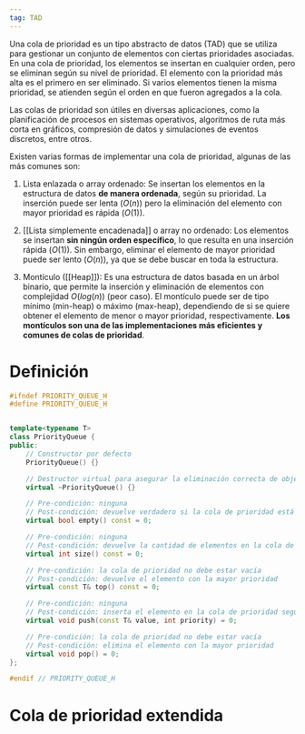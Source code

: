 ```yaml
---
tag: TAD
---
```


  
Una cola de prioridad es un tipo abstracto de datos (TAD) que se utiliza para gestionar un conjunto de elementos con ciertas prioridades asociadas. En una cola de prioridad, los elementos se insertan en cualquier orden, pero se eliminan según su nivel de prioridad. El elemento con la prioridad más alta es el primero en ser eliminado. Si varios elementos tienen la misma prioridad, se atienden según el orden en que fueron agregados a la cola.

Las colas de prioridad son útiles en diversas aplicaciones, como la planificación de procesos en sistemas operativos, algoritmos de ruta más corta en gráficos, compresión de datos y simulaciones de eventos discretos, entre otros.

Existen varias formas de implementar una cola de prioridad, algunas de las más comunes son:

1.  Lista enlazada o array ordenado: Se insertan los elementos en la estructura de datos **de manera ordenada**, según su prioridad. La inserción puede ser lenta ($O(n)$) pero la eliminación del elemento con mayor prioridad es rápida ($O(1)$).

2.  [[Lista simplemente encadenada]] o array no ordenado: Los elementos se insertan **sin ningún orden específico**, lo que resulta en una inserción rápida ($O(1)$). Sin embargo, eliminar el elemento de mayor prioridad puede ser lento ($O(n)$), ya que se debe buscar en toda la estructura.

3.  Montículo ([[Heap]]): Es una estructura de datos basada en un árbol binario, que permite la inserción y eliminación de elementos con complejidad $O(log (n))$ (peor caso). El montículo puede ser de tipo mínimo (min-heap) o máximo (max-heap), dependiendo de si se quiere obtener el elemento de menor o mayor prioridad, respectivamente. **Los montículos son una de las implementaciones más eficientes y comunes de colas de prioridad**.

# Definición

```cpp
#ifndef PRIORITY_QUEUE_H
#define PRIORITY_QUEUE_H


template<typename T>
class PriorityQueue {
public:
    // Constructor por defecto
    PriorityQueue() {}

    // Destructor virtual para asegurar la eliminación correcta de objetos derivados
    virtual ~PriorityQueue() {}

    // Pre-condición: ninguna
    // Post-condición: devuelve verdadero si la cola de prioridad está vacía, falso en caso contrario
    virtual bool empty() const = 0;

    // Pre-condición: ninguna
    // Post-condición: devuelve la cantidad de elementos en la cola de prioridad
    virtual int size() const = 0;

    // Pre-condición: la cola de prioridad no debe estar vacía
    // Post-condición: devuelve el elemento con la mayor prioridad
    virtual const T& top() const = 0;

    // Pre-condición: ninguna
    // Post-condición: inserta el elemento en la cola de prioridad según su prioridad
    virtual void push(const T& value, int priority) = 0;

    // Pre-condición: la cola de prioridad no debe estar vacía
    // Post-condición: elimina el elemento con la mayor prioridad
    virtual void pop() = 0;
};

#endif // PRIORITY_QUEUE_H
```

# Cola de prioridad extendida

